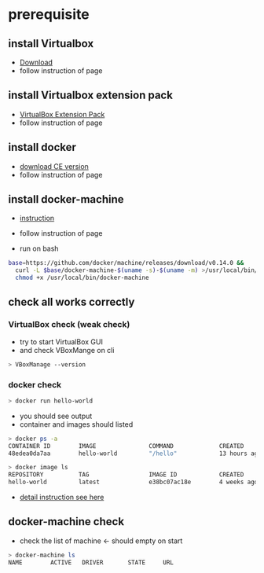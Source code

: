 # prerequisite

## install Virtualbox

- [Download](https://www.virtualbox.org/wiki/Downloads)
- follow instruction of page

## install Virtualbox extension pack

- [VirtualBox Extension Pack](https://www.virtualbox.org/wiki/Downloads)
- follow instruction of page

## install docker

- [download CE version](https://store.docker.com/editions/community/docker-ce-desktop-mac)
- follow instruction of page

## install docker-machine

- [instruction](https://docs.docker.com/machine/install-machine/)
- follow instruction of page

- run on bash

```bash
base=https://github.com/docker/machine/releases/download/v0.14.0 &&
  curl -L $base/docker-machine-$(uname -s)-$(uname -m) >/usr/local/bin/docker-machine &&
  chmod +x /usr/local/bin/docker-machine
```

## check all works correctly


### VirtualBox check (weak check)

- try to start VirtualBox GUI
- and check VBoxMange on cli

```bash
> VBoxManage --version
```

### docker check

```bash
> docker run hello-world
```

- you should see output
- container and images should listed

```bash
> docker ps -a
CONTAINER ID        IMAGE               COMMAND             CREATED             STATUS                    PORTS               NAMES
48edea0da7aa        hello-world         "/hello"            13 hours ago        Exited (0) 13 hours ago
```

```bash
> docker image ls
REPOSITORY          TAG                 IMAGE ID            CREATED             SIZE
hello-world         latest              e38bc07ac18e        4 weeks ago         1.85kB
```

- [detail instruction see here](https://hub.docker.com/_/hello-world/)


## docker-machine check

- check the list of machine <- should empty on start

```bash
> docker-machine ls
NAME        ACTIVE   DRIVER       STATE     URL                         SWARM   DOCKER        ERRORS
```